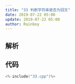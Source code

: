 ```yaml
---
title: "33 判断字符串是否为回文"
date: 2019-07-22 05:00
update: 2019-07-22 05:00
author: Rainboy
---
```


## 解析

## 代码

```c
<%-include("33.cpp")%>
```

